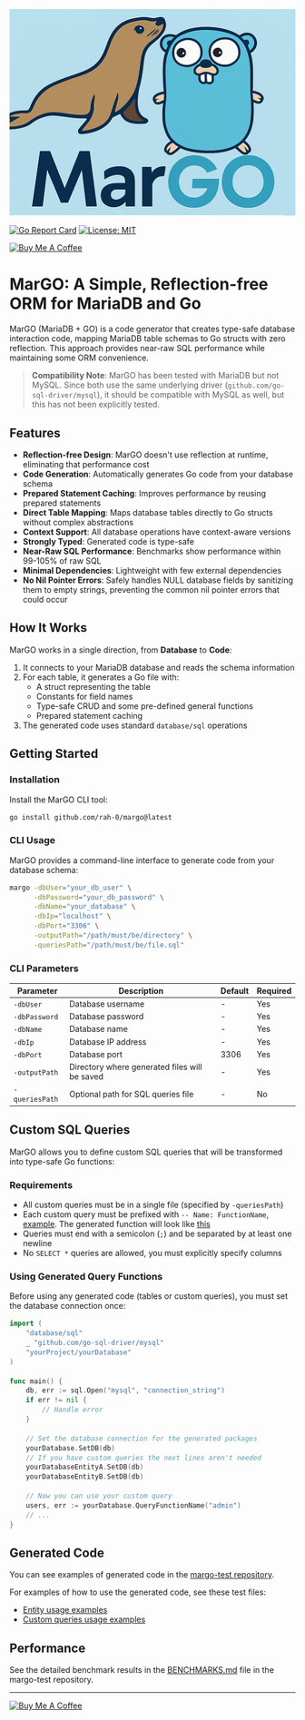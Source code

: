 ![MarGO logo](https://github.com/rah-0/margo-test/blob/master/margo.png "MariaDB's Sea Lion with Golang's Gopher")

[![Go Report Card](https://goreportcard.com/badge/github.com/rah-0/margo?v=1)](https://goreportcard.com/report/github.com/rah-0/margo)
[![License: MIT](https://img.shields.io/badge/License-MIT-yellow.svg)](https://opensource.org/licenses/MIT)

<a href="https://www.buymeacoffee.com/rah.0" target="_blank">
  <img src="https://cdn.buymeacoffee.com/buttons/v2/arial-orange.png" alt="Buy Me A Coffee" height="50" style="height:50px;">
</a>

# MarGO: A Simple, Reflection-free ORM for MariaDB and Go

MarGO (MariaDB + GO) is a code generator that creates type-safe database interaction code, mapping MariaDB table schemas to Go structs with zero reflection. This approach provides near-raw SQL performance while maintaining some ORM convenience.

> **Compatibility Note**: MarGO has been tested with MariaDB but not MySQL. Since both use the same underlying driver (`github.com/go-sql-driver/mysql`), it should be compatible with MySQL as well, but this has not been explicitly tested.

## Features

- **Reflection-free Design**: MarGO doesn't use reflection at runtime, eliminating that performance cost
- **Code Generation**: Automatically generates Go code from your database schema
- **Prepared Statement Caching**: Improves performance by reusing prepared statements
- **Direct Table Mapping**: Maps database tables directly to Go structs without complex abstractions
- **Context Support**: All database operations have context-aware versions
- **Strongly Typed**: Generated code is type-safe
- **Near-Raw SQL Performance**: Benchmarks show performance within 99-105% of raw SQL
- **Minimal Dependencies**: Lightweight with few external dependencies
- **No Nil Pointer Errors**: Safely handles NULL database fields by sanitizing them to empty strings, preventing the common nil pointer errors that could occur

## How It Works

MarGO works in a single direction, from **Database** to **Code**:

1. It connects to your MariaDB database and reads the schema information
2. For each table, it generates a Go file with:
   - A struct representing the table
   - Constants for field names
   - Type-safe CRUD and some pre-defined general functions
   - Prepared statement caching
3. The generated code uses standard `database/sql` operations

## Getting Started

### Installation

Install the MarGO CLI tool:

```bash
go install github.com/rah-0/margo@latest
```

### CLI Usage

MarGO provides a command-line interface to generate code from your database schema:

```bash
margo -dbUser="your_db_user" \
      -dbPassword="your_db_password" \
      -dbName="your_database" \
      -dbIp="localhost" \
      -dbPort="3306" \
      -outputPath="/path/must/be/directory" \
      -queriesPath="/path/must/be/file.sql"
```

### CLI Parameters

| Parameter     | Description                                   | Default | Required |
|---------------|-----------------------------------------------|---------|----------|
| `-dbUser`     | Database username                             | -       | Yes      |
| `-dbPassword` | Database password                             | -       | Yes      |
| `-dbName`     | Database name                                 | -       | Yes      |
| `-dbIp`       | Database IP address                           | -       | Yes      |
| `-dbPort`     | Database port                                 | 3306    | Yes      |
| `-outputPath` | Directory where generated files will be saved | -       | Yes      |
| `-queriesPath`| Optional path for SQL queries file            | -       | No       |

## Custom SQL Queries

MarGO allows you to define custom SQL queries that will be transformed into type-safe Go functions:

### Requirements

- All custom queries must be in a single file (specified by `-queriesPath`)
- Each custom query must be prefixed with `-- Name: FunctionName`, [example](https://github.com/rah-0/margo/blob/master/doc/sql/queries.sql#L1). The generated function will look like [this](https://github.com/rah-0/margo-test/blob/master/dbs/Template/queries.go#L78)
- Queries must end with a semicolon (`;`) and be separated by at least one newline
- No `SELECT *` queries are allowed, you must explicitly specify columns

### Using Generated Query Functions

Before using any generated code (tables or custom queries), you must set the database connection once:

```go
import (
    "database/sql"
    _ "github.com/go-sql-driver/mysql"
    "yourProject/yourDatabase"
)

func main() {
    db, err := sql.Open("mysql", "connection_string")
    if err != nil {
        // Handle error
    }
    
    // Set the database connection for the generated packages
    yourDatabase.SetDB(db)
    // If you have custom queries the next lines aren't needed
    yourDatabaseEntityA.SetDB(db)
    yourDatabaseEntityB.SetDB(db)
    
    // Now you can use your custom query
    users, err := yourDatabase.QueryFunctionName("admin")
    // ...
}
```

## Generated Code

You can see examples of generated code in the [margo-test repository](https://github.com/rah-0/margo-test/tree/master/dbs/Template).

For examples of how to use the generated code, see these test files:
- [Entity usage examples](https://github.com/rah-0/margo-test/blob/master/dbs/Template/Alpha/entity_test.go)
- [Custom queries usage examples](https://github.com/rah-0/margo-test/blob/master/dbs/Template/queries_test.go)

## Performance

See the detailed benchmark results in the [BENCHMARKS.md](https://github.com/rah-0/margo-test/blob/master/BENCHMARKS.md) file in the margo-test repository.

---

[![Buy Me A Coffee](https://cdn.buymeacoffee.com/buttons/default-orange.png)](https://www.buymeacoffee.com/rah.0)

